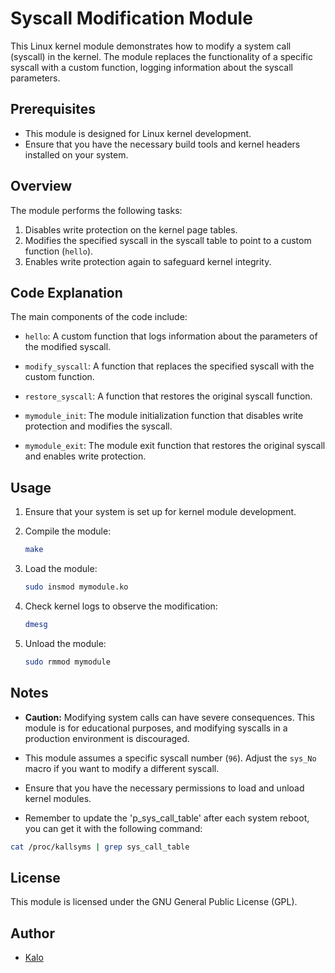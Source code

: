 # Syscall Modification Module

This Linux kernel module demonstrates how to modify a system call (syscall) in the kernel. The module replaces the functionality of a specific syscall with a custom function, logging information about the syscall parameters.

## Prerequisites

- This module is designed for Linux kernel development.
- Ensure that you have the necessary build tools and kernel headers installed on your system.

## Overview

The module performs the following tasks:

1. Disables write protection on the kernel page tables.
2. Modifies the specified syscall in the syscall table to point to a custom function (`hello`).
3. Enables write protection again to safeguard kernel integrity.

## Code Explanation

The main components of the code include:

- `hello`: A custom function that logs information about the parameters of the modified syscall.

- `modify_syscall`: A function that replaces the specified syscall with the custom function.

- `restore_syscall`: A function that restores the original syscall function.

- `mymodule_init`: The module initialization function that disables write protection and modifies the syscall.

- `mymodule_exit`: The module exit function that restores the original syscall and enables write protection.

## Usage

1. Ensure that your system is set up for kernel module development.

2. Compile the module:

   ```bash
   make
   ```

3. Load the module:

   ```bash
   sudo insmod mymodule.ko
   ```

4. Check kernel logs to observe the modification:

   ```bash
   dmesg
   ```

5. Unload the module:

   ```bash
   sudo rmmod mymodule
   ```

## Notes

- **Caution:** Modifying system calls can have severe consequences. This module is for educational purposes, and modifying syscalls in a production environment is discouraged.

- This module assumes a specific syscall number (`96`). Adjust the `sys_No` macro if you want to modify a different syscall.

- Ensure that you have the necessary permissions to load and unload kernel modules.

- Remember to update the 'p_sys_call_table' after each system reboot, you can get it with the following command:

```bash
cat /proc/kallsyms | grep sys_call_table 
```



## License

This module is licensed under the GNU General Public License (GPL).

## Author

- [Kalo](https://github.com/Kalopers)
